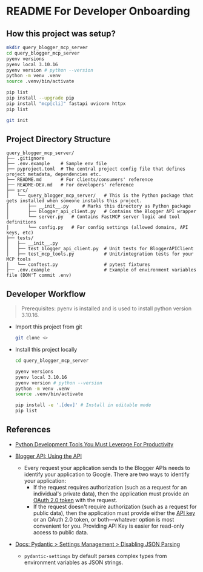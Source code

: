 # README For Developer Onboarding

## How this project was setup?

```bash
mkdir query_blogger_mcp_server
cd query_blogger_mcp_server
pyenv versions
pyenv local 3.10.16
pyenv version # python --version
python -m venv .venv
source .venv/bin/activate

pip list
pip install --upgrade pip
pip install "mcp[cli]" fastapi uvicorn httpx
pip list

git init
```

## Project Directory Structure

```
query_blogger_mcp_server/
├── .gitignore
├── .env.example    # Sample env file
├── pyproject.toml  # The central project config file that defines project metadata, dependencies etc.
├── README.md       # For clients/consumers' reference
├── README-DEV.md   # For developers' reference
├── src/
│   └── query_blogger_mcp_server/   # This is the Python package that gets installed when someone installs this project.
│       ├── __init__.py     # Marks this directory as Python package
│       ├── blogger_api_client.py   # Contains the Blogger API wrapper
│       └── server.py   # Contains FastMCP server logic and tool definitions
│       └── config.py   # For config settings (allowed domains, API keys, etc)
├── tests/
│   ├── __init__.py
│   ├── test_blogger_api_client.py  # Unit tests for BloggerAPIClient
│   ├── test_mcp_tools.py           # Unit/integration tests for your MCP tools
│   └── conftest.py                 # pytest fixtures
├── .env.example                    # Example of environment variables file (DON'T commit .env)
```

## Developer Workflow

> Prerequisites: pyenv is installed and is used to install python version 3.10.16.

- Import this project from git
    ```bash
    git clone <>
    ```

- Install this project locally
    ```bash
    cd query_blogger_mcp_server

    pyenv versions
    pyenv local 3.10.16
    pyenv version # python --version
    python -m venv .venv
    source .venv/bin/activate

    pip install -e '.[dev]' # Install in editable mode
    pip list
    ```

## References

- [Python Development Tools You Must Leverage For Productivity](https://blog.codonomics.com/2025/01/python-development-tools-you-must-leverage.html.html)

- [Blogger API: Using the API](https://developers.google.com/blogger/docs/3.0/using#APIKey)
    - Every request your application sends to the Blogger APIs needs to identify your application to Google. There are two ways to identify your application:
        - If the request requires authorization (such as a request for an individual's private data), then the application must provide an [OAuth 2.0 token](https://developers.google.com/blogger/docs/3.0/using#AboutAuthorization) with the request.
        - If the request doesn't require authorization (such as a request for public data), then the application must provide either the [API key](https://developers.google.com/blogger/docs/3.0/using#APIKey) or an OAuth 2.0 token, or both—whatever option is most convenient for you. Providing API Key is easier for read-only access to public data.

- [Docs: Pydantic > Settings Management > Disabling JSON Parsing](https://docs.pydantic.dev/latest/concepts/pydantic_settings/#disabling-json-parsing)
    - `pydantic-settings` by default parses complex types from environment variables as JSON strings.